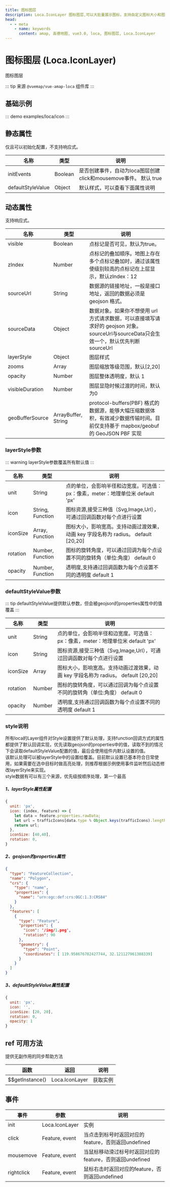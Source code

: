 ```yaml
---
title: 图标图层
description: Loca.IconLayer 图标图层,可以大批量展示图标，支持自定义图标大小和图标地址
head:
  - - meta
    - name: keywords
      content: amap, 高德地图, vue3.0, loca, 图标图层, Loca.IconLayer
---
```


# 图标图层 (Loca.IconLayer)
图标图层

::: tip
来源 ```@vuemap/vue-amap-loca``` 组件库
:::

## 基础示例

::: demo
examples/loca/icon
:::


## 静态属性
仅且可以初始化配置，不支持响应式。

名称 | 类型 | 说明
---|---|---|
initEvents | Boolean | 是否创建事件，自动为loca图层创建click和mousemove事件。 默认 true
defaultStyleValue | Object | 默认样式，可以查看下面属性说明

## 动态属性
支持响应式。

名称 | 类型 | 说明
---|---|---|
visible | Boolean | 点标记是否可见，默认为true。
zIndex | Number | 点标记的叠加顺序。地图上存在多个点标记叠加时，通过该属性使级别较高的点标记在上层显示，默认zIndex：12
sourceUrl | String | 数据源的链接地址，一般是接口地址，返回的数据必须是 geojson 格式。
sourceData | Object | 数据对象。如果你不想使用 url 方式请求数据，可以直接填写请求好的 geojson 对象。  sourceUrl与sourceData只会生效一个，默认优先判断sourceUrl
layerStyle | Object | 图层样式
zooms | Array | 图层缩放等级范围，默认[2,20]
opacity | Number | 图层整体透明度，默认 1
visibleDuration | Number | 图层显隐时候过渡的时间，默认为0
geoBufferSource | ArrayBuffer, String | protocol-buffers(PBF) 格式的数据源，能够大幅压缩数据体积，有效减少数据传输时间。目前仅支持基于 mapbox/geobuf 的 GeoJSON PBF 实现

### layerStyle参数

::: warning
layerStyle参数覆盖所有默认值
:::

名称 | 类型 | 说明
---|---|---|
unit | String | 点的单位，会影响半径和边宽度。可选值：px：像素，meter：地理单位米  default 'px'
icon  | String, Function | 图标资源,接受三种值（Svg,Image,Url），可通过回调函数对每个点进行设置
iconSize | Array, Function | 图标大小，影响宽高。支持动画过渡效果，动画 key 字段名称为 radius。 default [20,20]
rotation  | Number, Function | 图标的旋转角度，可以通过回调为每个点设置不同的旋转角（单位:角度） default 0
opacity | Number, Function | 透明度,支持通过回调函数为每个点设置不同的透明度 default 1

### defaultStyleValue参数

::: tip
defaultStyleValue提供默认参数，但会被geojson的properties属性中的值覆盖
:::

名称 | 类型 | 说明
---|---|---|
unit | String | 点的单位，会影响半径和边宽度。可选值：px：像素，meter：地理单位米  default 'px'
icon  | String | 图标资源,接受三种值（Svg,Image,Url），可通过回调函数对每个点进行设置
iconSize | Array | 图标大小，影响宽高。支持动画过渡效果，动画 key 字段名称为 radius。 default [20,20]
rotation  | Number | 图标的旋转角度，可以通过回调为每个点设置不同的旋转角（单位:角度） default 0
opacity | Number | 透明度,支持通过回调函数为每个点设置不同的透明度 default 1

### style说明
所有loca的Layer组件对Style设置提供了默认处理，支持function回调方式的属性都提供了默认回调实现，优先读取geojson的properties中的值，读取不到的情况下会读取defaultStyleValue配置的值，最后会使用组件内默认设置的值。<br/>
该默认处理可以被layerStyle中的设置给覆盖。目前默认设置已基本符合日常使用，如果需要在选中目标时做高亮处理，则推荐根据示例使用事件监听然后动态修改layerStyle来实现。<br/>
style数据有可以有三个来源，优先级按顺序处理，第一个最高<br/>
##### 1、layerStyle属性配置
```javascript
{
  unit: 'px',
  icon: (index, feature) => {
    let data = feature.properties.rawData;
    let url = trafficIcons[data.type % Object.keys(trafficIcons).length];
    return url;
  },
  iconSize: [40,40],
  rotation: 0,
}
```

##### 2、geojson的properties属性
```json
{
  "type": "FeatureCollection",
  "name": "Polygon",
  "crs": {
    "type": "name",
    "properties": {
      "name": "urn:ogc:def:crs:OGC:1.3:CRS84"
    }
  },
  "features": [
    {
      "type": "Feature",
      "properties": {
        "icon": '/img/1.png',
        "rotation": 90
      },
      "geometry": {
        "type": "Point",
        "coordinates": [ 119.958676782427744, 32.121127961388339]
      }
    }
  ]
}
```
##### 3、defaultStyleValue属性配置
```javascript
{
  unit: 'px',
  icon: '',
  iconSize: [20, 20],
  rotation: 0,
  opacity: 1
}
```

## ref 可用方法
提供无副作用的同步帮助方法

函数 | 返回 | 说明
---|---|---|
$$getInstance() | Loca.IconLayer | 获取实例

## 事件

事件 | 参数 | 说明
---|---|---|
init | Loca.IconLayer | 实例
click | Feature, event | 当点击到标号时返回对应的feature，否则返回undefined
mousemove | Feature, event | 当鼠标移动滑过标号时返回对应的feature，否则返回undefined
rightclick | Feature, event | 鼠标右击时返回对应的feature，否则返回undefined
